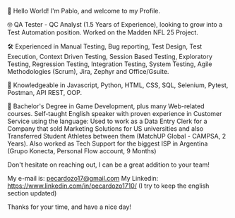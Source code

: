 👋 Hello World! I'm Pablo, and welcome to my Profile.

🤓 QA Tester - QC Analyst (1.5 Years of Experience), looking to grow into a Test Automation position. Worked on the Madden NFL 25 Project. 

🛠 Experienced in Manual Testing, Bug reporting, Test Design, Test Execution, Context Driven Testing, Session Based Testing, Exploratory Testing, Regression Testing, Integration Testing, System Testing, Agile Methodologies (Scrum), Jira, Zephyr and Office/Gsuite.

🧠 Knowledgeable in Javascript, Python, HTML, CSS, SQL, Selenium, Pytest, Postman, API REST, OOP. 

📖 Bachelor's Degree in Game Development, plus many Web-related courses. Self-taught English speaker with proven experience in Customer Service using the language: Used to work as a Data Entry Clerk for a Company that sold Marketing Solutions for US universities and also Transferred Student Athletes between them (MatchUP Global - CAMPSA, 2 Years). Also worked as Tech Support for the biggest ISP in Argentina (Grupo Konecta, Personal Flow account, 9 Months)  

Don't hesitate on reaching out, I can be a great addition to your team!

My e-mail is: pecardozo17@gmail.com
My Linkedin: https://www.linkedin.com/in/pecardozo1710/ (I try to keep the english section updated)

Thanks for your time, and have a nice day!
